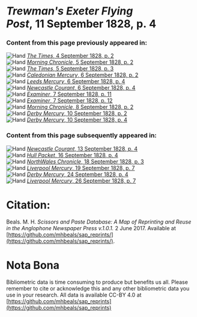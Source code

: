 # *Trewman's Exeter Flying Post*, 11 September 1828, p. 4  
  
### Content from this page previously appeared in:  
![Hand](http://scissorsandpaste.net/wp-content/uploads/2017/06/smallhandpointer.png) [*The Times*, 4 September 1828, p. 2](https://mhbeals.github.io/sap_html/The-Times/The-Times-4-September-1828-p-2)  
![Hand](http://scissorsandpaste.net/wp-content/uploads/2017/06/smallhandpointer.png) [*Morning Chronicle*, 5 September 1828, p. 2](https://mhbeals.github.io/sap_html/Morning-Chronicle/Morning-Chronicle-5-September-1828-p-2)  
![Hand](http://scissorsandpaste.net/wp-content/uploads/2017/06/smallhandpointer.png) [*The Times*, 5 September 1828, p. 3](https://mhbeals.github.io/sap_html/The-Times/The-Times-5-September-1828-p-3)  
![Hand](http://scissorsandpaste.net/wp-content/uploads/2017/06/smallhandpointer.png) [*Caledonian Mercury*, 6 September 1828, p. 2](https://mhbeals.github.io/sap_html/Caledonian-Mercury/Caledonian-Mercury-6-September-1828-p-2)  
![Hand](http://scissorsandpaste.net/wp-content/uploads/2017/06/smallhandpointer.png) [*Leeds Mercury*, 6 September 1828, p. 4](https://mhbeals.github.io/sap_html/Leeds-Mercury/Leeds-Mercury-6-September-1828-p-4)  
![Hand](http://scissorsandpaste.net/wp-content/uploads/2017/06/smallhandpointer.png) [*Newcastle Courant*, 6 September 1828, p. 4](https://mhbeals.github.io/sap_html/Newcastle-Courant/Newcastle-Courant-6-September-1828-p-4)  
![Hand](http://scissorsandpaste.net/wp-content/uploads/2017/06/smallhandpointer.png) [*Examiner*, 7 September 1828, p. 11](https://mhbeals.github.io/sap_html/Examiner/Examiner-7-September-1828-p-11)  
![Hand](http://scissorsandpaste.net/wp-content/uploads/2017/06/smallhandpointer.png) [*Examiner*, 7 September 1828, p. 12](https://mhbeals.github.io/sap_html/Examiner/Examiner-7-September-1828-p-12)  
![Hand](http://scissorsandpaste.net/wp-content/uploads/2017/06/smallhandpointer.png) [*Morning Chronicle*, 8 September 1828, p. 2](https://mhbeals.github.io/sap_html/Morning-Chronicle/Morning-Chronicle-8-September-1828-p-2)  
![Hand](http://scissorsandpaste.net/wp-content/uploads/2017/06/smallhandpointer.png) [*Derby Mercury*, 10 September 1828, p. 2](https://mhbeals.github.io/sap_html/Derby-Mercury/Derby-Mercury-10-September-1828-p-2)  
![Hand](http://scissorsandpaste.net/wp-content/uploads/2017/06/smallhandpointer.png) [*Derby Mercury*, 10 September 1828, p. 4](https://mhbeals.github.io/sap_html/Derby-Mercury/Derby-Mercury-10-September-1828-p-4)  
  
### Content from this page subsequently appeared in:  
![Hand](http://scissorsandpaste.net/wp-content/uploads/2017/06/smallhandpointer.png) [*Newcastle Courant*, 13 September 1828, p. 4](https://mhbeals.github.io/sap_html/Newcastle-Courant/Newcastle-Courant-13-September-1828-p-4)  
![Hand](http://scissorsandpaste.net/wp-content/uploads/2017/06/smallhandpointer.png) [*Hull Packet*, 16 September 1828, p. 4](https://mhbeals.github.io/sap_html/Hull-Packet/Hull-Packet-16-September-1828-p-4)  
![Hand](http://scissorsandpaste.net/wp-content/uploads/2017/06/smallhandpointer.png) [*NorthWales Chronicle*, 18 September 1828, p. 3](https://mhbeals.github.io/sap_html/NorthWales-Chronicle/NorthWales-Chronicle-18-September-1828-p-3)  
![Hand](http://scissorsandpaste.net/wp-content/uploads/2017/06/smallhandpointer.png) [*Liverpool Mercury*, 19 September 1828, p. 7](https://mhbeals.github.io/sap_html/Liverpool-Mercury/Liverpool-Mercury-19-September-1828-p-7)  
![Hand](http://scissorsandpaste.net/wp-content/uploads/2017/06/smallhandpointer.png) [*Derby Mercury*, 24 September 1828, p. 4](https://mhbeals.github.io/sap_html/Derby-Mercury/Derby-Mercury-24-September-1828-p-4)  
![Hand](http://scissorsandpaste.net/wp-content/uploads/2017/06/smallhandpointer.png) [*Liverpool Mercury*, 26 September 1828, p. 7](https://mhbeals.github.io/sap_html/Liverpool-Mercury/Liverpool-Mercury-26-September-1828-p-7)  


# Citation: 

Beals. M. H. *Scissors and Paste Database: A Map of Reprinting and Reuse in the Anglophone Newspaper Press v.1.0.1.* 2 June 2017. Available at [https://github.com/mhbeals/sap_reprints/](https://github.com/mhbeals/sap_reprints/). 

# Nota Bona

Bibliometric data is time consuming to produce but benefits us all. Please remember to cite or acknowledge this and any other bibliometric data you use in your research. All data is available CC-BY 4.0 at [https://github.com/mhbeals/sap_reprints](https://github.com/mhbeals/sap_reprints)